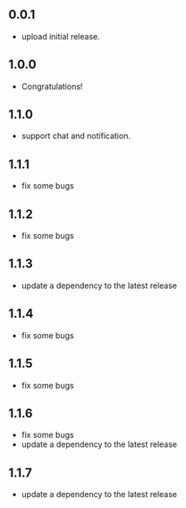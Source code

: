 ## 0.0.1

* upload initial release.

## 1.0.0

* Congratulations!

## 1.1.0

* support chat and notification.

## 1.1.1

* fix some bugs

## 1.1.2

* fix some bugs

## 1.1.3

* update a dependency to the latest release

## 1.1.4

* fix some bugs

## 1.1.5

* fix some bugs

## 1.1.6

* fix some bugs
* update a dependency to the latest release

## 1.1.7

* update a dependency to the latest release